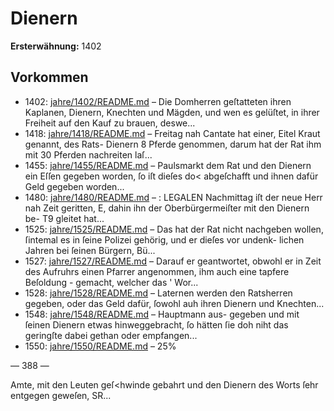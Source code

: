 # Dienern

**Ersterwähnung:** 1402

## Vorkommen
- 1402: [jahre/1402/README.md](../jahre/1402/README.md) – Die Domherren geſtatteten ihren Kaplanen, Dienern,
Knechten und Mägden, und wen es gelüſtet, in ihrer
Freiheit auf den Kauf zu brauen, deswe...
- 1418: [jahre/1418/README.md](../jahre/1418/README.md) – Freitag nah Cantate hat einer, Eitel Kraut genannt,
des Rats- Dienern 8 Pferde genommen, darum hat der
Rat ihm mit 30 Pferden nachreiten laſ...
- 1455: [jahre/1455/README.md](../jahre/1455/README.md) – Paulsmarkt dem Rat und
den Dienern ein Eſſen gegeben worden, ſo iſt dieſes do<
abgeſchafft und ihnen dafür Geld gegeben worden...
- 1480: [jahre/1480/README.md](../jahre/1480/README.md) – :
LEGALEN Nachmittag iſt der neue Herr nah Zeit geritten,
E, dahin ihn der Oberbürgermeiſter mit den Dienern be-
T9 gleitet hat...
- 1525: [jahre/1525/README.md](../jahre/1525/README.md) – Das hat der Rat nicht nachgeben wollen, ſintemal
es in ſeine Polizei gehörig, und er dieſes vor undenk-
lichen Jahren bei ſeinen Bürgern, Bü...
- 1527: [jahre/1527/README.md](../jahre/1527/README.md) – Darauf er geantwortet,
obwohl er in Zeit des Aufruhrs einen Pfarrer angenommen,
ihm auch eine tapfere Beſoldung - gemacht, welcher das '
Wor...
- 1528: [jahre/1528/README.md](../jahre/1528/README.md) – Laternen werden den Ratsherren gegeben, oder das
Geld dafür, ſowohl auh ihren Dienern und Knechten...
- 1548: [jahre/1548/README.md](../jahre/1548/README.md) – Hauptmann aus-
gegeben und mit ſeinen Dienern etwas hinweggebracht, ſo
hätten ſie doh niht das geringſte dabei gethan oder
empfangen...
- 1550: [jahre/1550/README.md](../jahre/1550/README.md) – 25%


— 388 —

Amte, mit den Leuten geſ<hwinde gebahrt und den Dienern
des Worts ſehr entgegen geweſen, SR...
